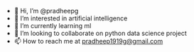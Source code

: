 - 👋 Hi, I’m @pradheepg
- 👀 I’m interested in artificial intelligence
- 🌱 I’m currently learning ml
- 💞️ I’m looking to collaborate on python data science project
- 📫 How to reach me at pradheep1919g@gmail.com

<!---
pradheepg/pradheepg is a ✨ special ✨ repository because its `README.md` (this file) appears on your GitHub profile.
You can click the Preview link to take a look at your changes.
--->
